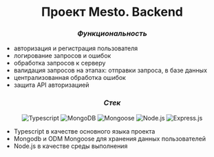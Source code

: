 <h1 align="center">Проект Mesto. Backend</h1>

<h3 align="center"><i>Функциональность</i></h3>

<ul>
  <li>авторизация и регистрация пользователя</li>
  <li>логирование запросов и ошибок</li>
  <li>обработка запросов к серверу</li>
  <li>валидация запросов на этапах: отправки запроса, в базе данных</li>
  <li>централизованная обработка ошибок</li>
  <li>защита API авторизацией</li>
</ul>

<h3 align="center"><i>Стек</i></h3>

<div align="center">
  
  ![Typescript](https://img.shields.io/badge/Typescript-7B68EE.svg?style=for-the-badge&logo=typescript&logoColor=white)
  ![MongoDB](https://img.shields.io/badge/MongoDB-7B68EE.svg?style=for-the-badge&logo=mongodb&logoColor=white)
  ![Mongoose](https://img.shields.io/badge/Mongoose-7B68EE.svg?style=for-the-badge&logo=mongoose&logoColor=white)
  ![Node.js](https://img.shields.io/badge/Node.js-7B68EE.svg?style=for-the-badge&logo=nodejs&logoColor=white)
  ![Express.js](https://img.shields.io/badge/Express.js-7B68EE.svg?style=for-the-badge&logo=express&logoColor=white)
  
</div>

- Typescript в качестве основного языка проекта
- Mongodb и ODM Mongoose для хранения данных пользователей
- Node.js в качестве среды выполнения
